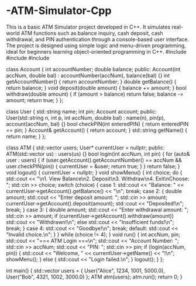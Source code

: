 # -ATM-Simulator-Cpp
This is a basic ATM Simulator project developed in C++. It simulates real-world ATM functions such as balance inquiry, cash deposit, cash withdrawal, and PIN authentication through a console-based user interface. The project is designed using simple logic and menu-driven programming, ideal for beginners learning object-oriented programming in C++.
#include <iostream>
#include <vector>
#include <string>

class Account {
    int accountNumber;
    double balance;
public:
    Account(int accNum, double bal) : accountNumber(accNum), balance(bal) {}
    int getAccountNumber() { return accountNumber; }
    double getBalance() { return balance; }
    void deposit(double amount) { balance += amount; }
    bool withdraw(double amount) {
        if (amount > balance) return false;
        balance -= amount;
        return true;
    }
};

class User {
    std::string name;
    int pin;
    Account account;
public:
    User(std::string n, int p, int accNum, double bal) 
        : name(n), pin(p), account(accNum, bal) {}
    bool checkPIN(int enteredPIN) { return enteredPIN == pin; }
    Account& getAccount() { return account; }
    std::string getName() { return name; }
};

class ATM {
    std::vector<User> users;
    User* currentUser = nullptr;
public:
    ATM(std::vector<User> us) : users(us) {}
    bool login(int accNum, int pin) {
        for (auto& user : users) {
            if (user.getAccount().getAccountNumber() == accNum && user.checkPIN(pin)) {
                currentUser = &user;
                return true;
            }
        }
        return false;
    }
    void logout() { currentUser = nullptr; }
    void showMenu() {
        int choice;
        do {
            std::cout << "\n1. View Balance\n2. Deposit\n3. Withdraw\n4. Exit\nChoose: ";
            std::cin >> choice;
            switch (choice) {
                case 1:
                    std::cout << "Balance: " << currentUser->getAccount().getBalance() << "\n";
                    break;
                case 2: {
                    double amount;
                    std::cout << "Enter deposit amount: ";
                    std::cin >> amount;
                    currentUser->getAccount().deposit(amount);
                    std::cout << "Deposited!\n";
                    break;
                }
                case 3: {
                    double amount;
                    std::cout << "Enter withdrawal amount: ";
                    std::cin >> amount;
                    if (currentUser->getAccount().withdraw(amount))
                        std::cout << "Withdrawn!\n";
                    else
                        std::cout << "Insufficient funds!\n";
                    break;
                }
                case 4:
                    std::cout << "Goodbye!\n";
                    break;
                default:
                    std::cout << "Invalid choice.\n";
            }
        } while (choice != 4);
    }
    void run() {
        int accNum, pin;
        std::cout << "=== ATM Login ===\n";
        std::cout << "Account Number: "; std::cin >> accNum;
        std::cout << "PIN: "; std::cin >> pin;
        if (login(accNum, pin)) {
            std::cout << "Welcome, " << currentUser->getName() << "!\n";
            showMenu();
        } else {
            std::cout << "Login failed.\n";
        }
        logout();
    }
};

int main() {
    std::vector<User> users = {
        User("Alice", 1234, 1001, 5000.0),
        User("Bob", 4321, 1002, 3000.0)
    };
    ATM atm(users);
    atm.run();
    return 0;
}
